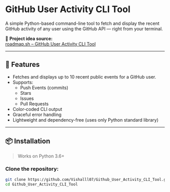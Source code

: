 # GitHub User Activity CLI Tool

A simple Python-based command-line tool to fetch and display the recent GitHub activity of any user using the GitHub API — right from your terminal.

🧠 **Project idea source:**  
[roadmap.sh – GitHub User Activity CLI Tool](https://roadmap.sh/projects/github-user-activity)

---

## 🔧 Features

- Fetches and displays up to 10 recent public events for a GitHub user.
- Supports:
  - Push Events (commits)
  - Stars
  - Issues
  - Pull Requests
- Color-coded CLI output
- Graceful error handling
- Lightweight and dependency-free (uses only Python standard library)

---

## 📦 Installation

> Works on Python 3.6+

### Clone the repository:

```bash
git clone https://github.com/Vishalll07/Github_User_Activity_CLI_Tool.git
cd Github_User_Activity_CLI_Tool
